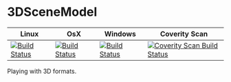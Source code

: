 # 3DSceneModel

Linux | OsX | Windows | Coverity Scan
------------- |------------- |------------- | ------------- 
[![Build Status](https://travis-ci.org/Ethiy/3DSceneModel.svg?branch=master)](https://travis-ci.org/Ethiy/3DSceneModel) | [![Build Status](https://travis-ci.org/Ethiy/3DSceneModel.svg?branch=master)](https://travis-ci.org/Ethiy/3DSceneModel) | [![Build Status](https://ci.appveyor.com/api/projects/status/855pa36o55g3hwq7/branch/build-system-trial?svg=true)](https://ci.appveyor.com/project/Ethiy/3DSceneModel/branch/build-system-trial) | [![Coverity Scan Build Status](https://scan.coverity.com/projects/11095/badge.svg)](https://scan.coverity.com/projects/3dscenemodel)

Playing with 3D formats.
